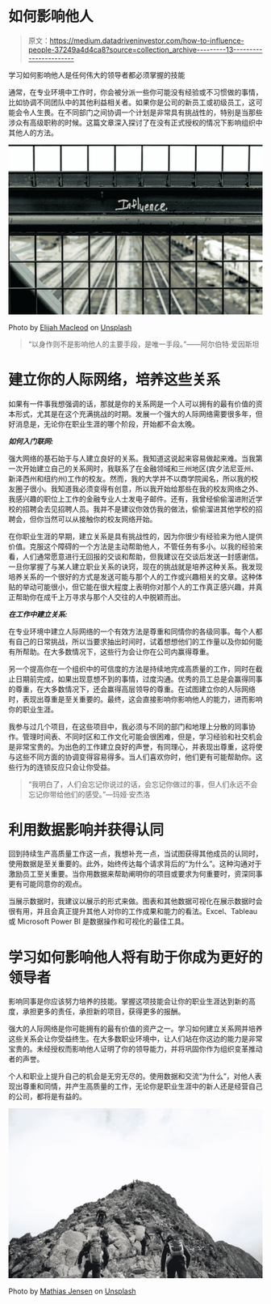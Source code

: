 # 如何影响他人

> 原文：<https://medium.datadriveninvestor.com/how-to-influence-people-37249a4d4ca8?source=collection_archive---------13----------------------->

学习如何影响他人是任何伟大的领导者都必须掌握的技能

通常，在专业环境中工作时，你会被分派一些你可能没有经验或不习惯做的事情，比如协调不同团队中的其他利益相关者。如果你是公司的新员工或初级员工，这可能会令人生畏。在不同部门之间协调一个计划是非常具有挑战性的，特别是当那些涉众有高级职称的时候。这篇文章深入探讨了在没有正式授权的情况下影响组织中其他人的方法。

![](img/0f05b4e72e67bfe576d0a2fcb40bfd37.png)

Photo by [Elijah Macleod](https://unsplash.com/@elijahmacleod?utm_source=medium&utm_medium=referral) on [Unsplash](https://unsplash.com?utm_source=medium&utm_medium=referral)

> “以身作则不是影响他人的主要手段，是唯一手段。”——阿尔伯特·爱因斯坦

# **建立你的人际网络，培养这些关系**

如果有一件事我想强调的话，那就是你的关系网是一个人可以拥有的最有价值的资本形式，尤其是在这个充满挑战的时期。发展一个强大的人际网络需要很多年，但好消息是，无论你在职业生涯的哪个阶段，开始都不会太晚。

***如何入门联网:***

强大网络的基石始于与人建立良好的关系。我知道这说起来容易做起来难。当我第一次开始建立自己的关系网时，我联系了在金融领域和三州地区(宾夕法尼亚州、新泽西州和纽约州)工作的校友。然而，我的大学并不以商学院闻名，所以我的校友圈子很小。我知道我必须变得有创意，所以我开始给那些在我的校友网络之外、我感兴趣的职位上工作的金融专业人士发电子邮件。还有，我曾经偷偷溜进附近学校的招聘会去见招聘人员。我并不是建议你效仿我的做法，偷偷溜进其他学校的招聘会，但你当然可以从接触你的校友网络开始。

在你职业生涯的早期，建立关系是具有挑战性的，因为你很少有经验来为他人提供价值。克服这个障碍的一个方法是主动帮助他人，不管任务有多小。以我的经验来看，人们通常愿意进行无回报的交谈和帮助，但我建议在交谈后发送一封感谢信。一旦你掌握了与某人建立职业关系的诀窍，现在的挑战就是培养这种关系。我发现培养关系的一个很好的方式是发送可能与那个人的工作或兴趣相关的文章。这种体贴的举动可能很小，但它能在很大程度上表明你对那个人的工作真正感兴趣，并真正帮助你在成千上万寻求与那个人交往的人中脱颖而出。

***在工作中建立关系:***

在专业环境中建立人际网络的一个有效方法是尊重和同情你的各级同事。每个人都有自己的日常挑战，所以当要求抽出时间时，试着想想他们的工作量以及你如何能有所帮助。在大多数情况下，这些行为会让你在公司内赢得尊重。

另一个提高你在一个组织中的可信度的方法是持续地完成高质量的工作，同时在截止日期前完成，如果出现意想不到的事情，过度沟通。优秀的员工总是会赢得同事的尊重，在大多数情况下，还会赢得高层领导的尊重。在试图建立你的人际网络时，表现出尊重是至关重要的。最终，这会直接影响你影响他人的能力，进而影响你的职业生涯。

我参与过几个项目，在这些项目中，我必须与不同的部门和地理上分散的同事协作。管理时间表、不同时区和工作文化可能会很困难，但是，学习经验和社交机会是非常宝贵的。为出色的工作建立良好的声誉，有同理心，并表现出尊重，这将使与这些不同方面的协调变得容易得多。当人们喜欢你时，他们更有可能帮助你。这些行为的连锁反应只会让你受益。

> “我明白了，人们会忘记你说过的话，会忘记你做过的事，但人们永远不会忘记你带给他们的感受。”—玛娅·安杰洛

# **利用数据影响并获得认同**

回到持续生产高质量工作这一点，我想补充一点，当试图获得其他成员的认同时，使用数据是至关重要的。此外，始终传达每个请求背后的“为什么”。这种沟通对于激励员工至关重要。当你用数据来帮助阐明你的项目或要求为何重要时，资深同事更有可能同意你的观点。

当展示数据时，我建议以展示的形式来做。图表和其他数据可视化在展示数据时会很有用，并且会真正提升其他人对你的工作成果和能力的看法。Excel、Tableau 或 Microsoft Power BI 是数据操作和可视化的最佳工具。

# **学习如何影响他人将有助于你成为更好的领导者**

影响同事是你应该努力培养的技能。掌握这项技能会让你的职业生涯达到新的高度，承担更多的责任，承担新的项目，获得更多的报酬。

强大的人际网络是你可能拥有的最有价值的资产之一。学习如何建立关系网并培养这些关系会让你受益终生。在大多数职业环境中，让人们站在你这边的能力是非常宝贵的。未经授权而影响他人证明了你的领导能力，并将巩固你作为组织变革推动者的声誉。

个人和职业上提升自己的机会是无穷无尽的。使用数据和交流“为什么”，对他人表现出尊重和同情，并产生高质量的工作，无论你是职业生涯中的新人还是经营自己的公司，都将是有益的。

![](img/a52a8bf67e1e0cdcb211f07ef9e4c96d.png)

Photo by [Mathias Jensen](https://unsplash.com/@mathiasjensen?utm_source=medium&utm_medium=referral) on [Unsplash](https://unsplash.com?utm_source=medium&utm_medium=referral)